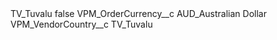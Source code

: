 <?xml version="1.0" encoding="UTF-8"?>
<CustomMetadata xmlns="http://soap.sforce.com/2006/04/metadata" xmlns:xsi="http://www.w3.org/2001/XMLSchema-instance" xmlns:xsd="http://www.w3.org/2001/XMLSchema">
    <label>TV_Tuvalu</label>
    <protected>false</protected>
    <values>
        <field>VPM_OrderCurrency__c</field>
        <value xsi:type="xsd:string">AUD_Australian Dollar</value>
    </values>
    <values>
        <field>VPM_VendorCountry__c</field>
        <value xsi:type="xsd:string">TV_Tuvalu</value>
    </values>
</CustomMetadata>
